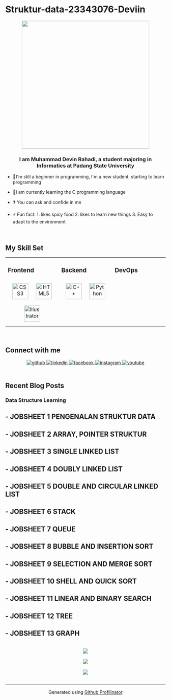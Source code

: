 # Struktur-data-23343076-Deviin


<div align="center">
<img src="![image](https://github.com/vondeastra/Struktur-data-23343076-Deviin/assets/144184599/48f42191-a3b9-4137-9066-169effcda87d)
" align="center" height="" width="400" />
</div> 


### <div align="center">I am Muhammad Devin Rahadi, a student majoring in Informatics at Padang State University</div>  
  

- 🔭I'm still a beginner in programming, I'm a new student, starting to learn programming  
  

- 🌱I am currently learning the C programming language  
  

- ❓ You can ask and confide in me  
  

- ⚡ Fun fact:
        1. likes spicy food
        2. likes to learn new things
        3. Easy to adapt to the environment   
  

<br/>  


## My Skill Set  
<table><tr><td valign="top" width="33%">



### Frontend  
<div align="center">  
<a href="https://www.w3schools.com/css/" target="_blank"><img style="margin: 10px" src="https://profilinator.rishav.dev/skills-assets/css3-original-wordmark.svg" alt="CSS3" height="50" /></a>  
<a href="https://en.wikipedia.org/wiki/HTML5" target="_blank"><img style="margin: 10px" src="https://profilinator.rishav.dev/skills-assets/html5-original-wordmark.svg" alt="HTML5" height="50" /></a>  
<a href="https://www.adobe.com/in/products/illustrator.html" target="_blank"><img style="margin: 10px" src="https://profilinator.rishav.dev/skills-assets/adobe_illustrator-icon.svg" alt="Illustrator" height="50" /></a>  
</div>

</td><td valign="top" width="33%">



### Backend  
<div align="center">  
<a href="https://www.cplusplus.com/" target="_blank"><img style="margin: 10px" src="https://profilinator.rishav.dev/skills-assets/cplusplus-original.svg" alt="C++" height="50" /></a>  
<a href="https://www.python.org/" target="_blank"><img style="margin: 10px" src="https://profilinator.rishav.dev/skills-assets/python-original.svg" alt="Python" height="50" /></a>  
</div>

</td><td valign="top" width="33%">



### DevOps  
<div align="center">  
  
</div>

</td></tr></table>  

<br/>  


## Connect with me  
<div align="center">
<a href="https://github.com/vondeastra" target="_blank">
<img src=https://img.shields.io/badge/github-%2324292e.svg?&style=for-the-badge&logo=github&logoColor=white alt=github style="margin-bottom: 5px;" />
</a>
<a href="https://linkedin.com/in/Muhammad Devin Rahadi" target="_blank">
<img src=https://img.shields.io/badge/linkedin-%231E77B5.svg?&style=for-the-badge&logo=linkedin&logoColor=white alt=linkedin style="margin-bottom: 5px;" />
</a>
<a href="https://www.facebook.com/Muhammad Devin Rahadi" target="_blank">
<img src=https://img.shields.io/badge/facebook-%232E87FB.svg?&style=for-the-badge&logo=facebook&logoColor=white alt=facebook style="margin-bottom: 5px;" />
</a>
<a href="https://instagram.com/devinrahadi" target="_blank">
<img src=https://img.shields.io/badge/instagram-%23000000.svg?&style=for-the-badge&logo=instagram&logoColor=white alt=instagram style="margin-bottom: 5px;" />
</a>
<a href="https://www.youtube.com/user/Muhammad Devin Rahadi" target="_blank">
<img src=https://img.shields.io/badge/youtube-%23EE4831.svg?&style=for-the-badge&logo=youtube&logoColor=white alt=youtube style="margin-bottom: 5px;" />
</a>  
</div>  
  

<br/>   


## Recent Blog Posts  


### Data Structure Learning 
<h2>- JOBSHEET 1 PENGENALAN STRUKTUR DATA</h2>

  
<h2>- JOBSHEET 2 ARRAY, POINTER STRUKTUR</h2>


<h2>- JOBSHEET 3 SINGLE LINKED LIST</h2>  
  

<h2>- JOBSHEET 4 DOUBLY LINKED LIST</h2>  
  

<h2>- JOBSHEET 5 DOUBLE AND CIRCULAR LINKED LIST</h2>  
  

<h2>- JOBSHEET 6 STACK</h2>  
  

<h2>- JOBSHEET 7 QUEUE</h2>

  
<h2>- JOBSHEET 8 BUBBLE AND INSERTION SORT</h2>

  
<h2>- JOBSHEET 9 SELECTION AND MERGE SORT</h2>

  
<h2>- JOBSHEET 10 SHELL AND QUICK SORT</h2>

  
<h2>- JOBSHEET 11 LINEAR AND BINARY SEARCH</h2>

  
<h2>- JOBSHEET 12 TREE</h2>

  
<h2>- JOBSHEET 13 GRAPH</h2>
  

<br/>  

<div align="center"><img src="https://spotify-github-profile.vercel.app/api/view.svg?uid=31v6cdczru5n2qeme74isliofc7i&redirect=true][https://spotify-github-profile.vercel.app/api/view.svg?uid=31v6cdczru5n2qeme74isliofc7i&cover_image=true&theme=default&show_offline=false&background_color=121212&interchange=false&bar_color=45c940&bar_color_cover=true" /></div>  

<br/>  

<div align="center">
<img src="https://komarev.com/ghpvc/?username=vondeastra&&style=flat-square" align="center" />
</div>  
  

<br/>  

<div align="center">
            <a href="https://www.buymeacoffee.com/vondeastra" target="_blank" style="display: inline-block;">
                <img
                    src="https://img.shields.io/badge/Donate-Buy%20Me%20A%20Coffee-orange.svg?style=flat-square&logo=buymeacoffee" 
                    align="center"
                />
            </a></div>
<br />

----
<div align="center">Generated using <a href="https://profilinator.rishav.dev/" target="_blank">Github Profilinator</a></div>
